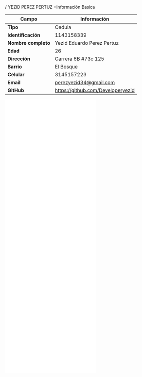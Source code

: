 / YEZID PEREZ PERTUZ
+Información Basica

| Campo | Información |
|--------|------------|
| **Tipo** | Cedula |
| **Identificación** | 1143158339 |
| **Nombre completo** | Yezid Eduardo Perez Pertuz |
| **Edad** | 26 |
| **Dirección** | Carrera 6B #73c 125 |
| **Barrio** | El Bosque |
| **Celular** | 3145157223 |
| **Email** | perezyezid34@gmail.com |
| **GitHub** | https://github.com/Developeryezid |

![ejercicio ciclo mientras que](/Ciclo_while/README.ME)
![ejercicio ciclo while2](/Ciclo_while/ejercicio_datos.md)
![ejericio orientado a objetos](/Yezid_Perez/OOP/estructura%20objeto.md)
![ejericio opp metodos y constructor](/Yezid_Perez/OOP/metados%20y%20constructor.md)
![ejericio opp herencia](/Yezid_Perez/OOP/Herencia%20empresa.md)
![ejericio opp jerearquia de herencia](/Yezid_Perez/OOP/Herencia%20mamiferos.md)